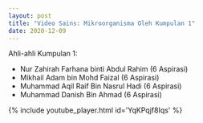 ```yaml
---
layout: post
title: "Video Sains: Mikroorganisma Oleh Kumpulan 1"
date: 2020-12-09
---
```


Ahli-ahli Kumpulan 1:
- Nur Zahirah Farhana binti Abdul Rahim (6 Aspirasi) 
- Mikhail Adam bin Mohd Faizal (6 Aspirasi) 
- Muhammad Aqil Raif Bin Nasrul Hadi (6 Aspirasi)
- Muhammad Danish Bin Ahmad (6 Aspirasi)

{% include youtube_player.html id='YqKPqjf8Iqs' %}
